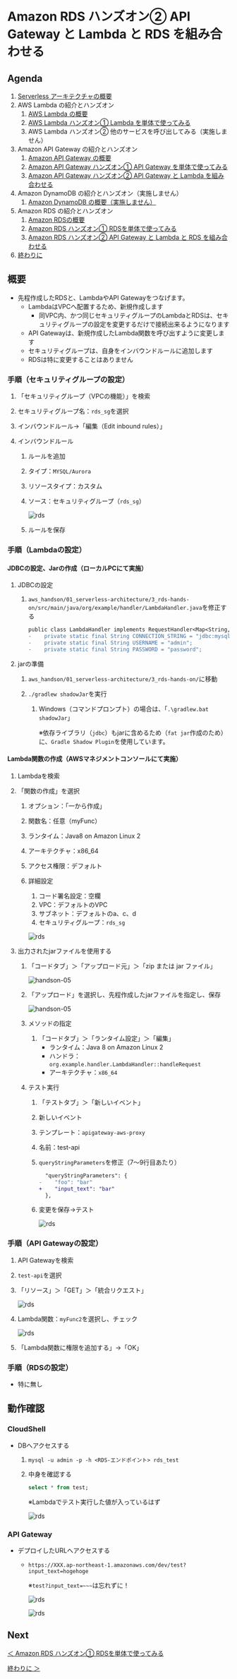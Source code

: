 # Amazon RDS ハンズオン②  API Gateway と Lambda と RDS を組み合わせる

## Agenda

1. [Serverless アーキテクチャの概要](./01_serverless.md)
2. AWS Lambda の紹介とハンズオン
   1. [AWS Lambda の概要](./10_lambda.md)
   2. [AWS Lambda ハンズオン① Lambda を単体で使ってみる](./11_lambda_1.md)
   3. AWS Lambda ハンズオン② 他のサービスを呼び出してみる（実施しません）
3. Amazon API Gateway の紹介とハンズオン
   1. [Amazon API Gateway の概要](./20_apigateway.md)
   2. [Amazon API Gateway ハンズオン① API Gateway を単体で使ってみる](./21_apigateway_1.md)
   3. [Amazon API Gateway ハンズオン② API Gateway と Lambda を組み合わせる](./22_apigateway_2.md)
4. Amazon DynamoDB の紹介とハンズオン（実施しません）
   1. [Amazon DynamoDB の概要（実施しません）](./30_dynamodb.md)
5. Amazon RDS の紹介とハンズオン
   1. [Amazon RDSの概要](./40_rds.md)
   2. [Amazon RDS ハンズオン① RDSを単体で使ってみる](./41_rds_1.md)
   3. [Amazon RDS ハンズオン② API Gateway と Lambda と RDS を組み合わせる](./42_rds_2.md)
6. [終わりに](./99_end.md)



## 概要

* 先程作成したRDSと、LambdaやAPI Gatewayをつなげます。
  * LambdaはVPCへ配置するため、新規作成します
    * 同VPC内、かつ同じセキュリティグループのLambdaとRDSは、セキュリティグループの設定を変更するだけで接続出来るようになります
  * API Gatewayは、新規作成したLambda関数を呼び出すように変更します
  * セキュリティグループは、自身をインバウンドルールに追加します
  * RDSは特に変更することはありません



### 手順（セキュリティグループの設定）

1. 「セキュリティグループ（VPCの機能）」を検索

2. セキュリティグループ名：`rds_sg`を選択

3. インバウンドルール→「編集（Edit inbound rules）」

4. インバウンドルール

   1. ルールを追加

   2. タイプ：`MYSQL/Aurora`

   3. リソースタイプ：カスタム

   4. ソース：セキュリティグループ（`rds_sg`）

      ![rds](./img/rds_20.png)

   5. ルールを保存



### 手順（Lambdaの設定）

#### JDBCの設定、Jarの作成（ローカルPCにて実施）

1. JDBCの設定

   1. `aws_handson/01_serverless-architecture/3_rds-hands-on/src/main/java/org/example/handler/LambdaHandler.java`を修正する

      ```diff
      public class LambdaHandler implements RequestHandler<Map<String, Object>, Apigateway> {
      -    private static final String CONNECTION_STRING = "jdbc:mysql://<RDS-エンドポイント>:3306/rds_test";
      -    private static final String USERNAME = "admin";
      -    private static final String PASSWORD = "password";
      ```

      

2. jarの準備

   1. `aws_handson/01_serverless-architecture/3_rds-hands-on/`に移動

   2. `./gradlew shadowJar`を実行

      1. Windows（コマンドプロンプト）の場合は、「`.\gradlew.bat shadowJar`」

         ※依存ライブラリ（`jdbc`）もjarに含めるため（`fat jar`作成のため）に、`Gradle Shadow Plugin`を使用しています。



#### Lambda関数の作成（AWSマネジメントコンソールにて実施）

1. Lambdaを検索

2. 「関数の作成」を選択

   1. オプション：「一から作成」

   2. 関数名：任意（myFunc）

   3. ランタイム：Java8 on Amazon Linux 2

   4. アーキテクチャ：x86_64

   5. アクセス権限：デフォルト

   6. 詳細設定

      1. コード署名設定：空欄
      2. VPC：デフォルトのVPC
      3. サブネット：デフォルトのa、c、d
      4. セキュリティグループ：`rds_sg`

      ![rds](./img/rds_27.png)

3. 出力されたjarファイルを使用する

   1. 「コードタブ」＞「アップロード元」＞「zip または jar ファイル」

      ![handson-05](./img/lambda_handson_05_1.png)

   2. 「アップロード」を選択し、先程作成したjarファイルを指定し、保存

      ![handson-05](./img/lambda_handson_05.png)

   3. メソッドの指定

      1. 「コードタブ」＞「ランタイム設定」＞「編集」
         * ランタイム：Java 8 on Amazon Linux 2
         * ハンドラ：`org.example.handler.LambdaHandler::handleRequest`
         * アーキテクチャ：`x86_64`

   4. テスト実行

      1. 「テストタブ」＞「新しいイベント」

      2. 新しいイベント

      3. テンプレート：`apigateway-aws-proxy`

      4. 名前：test-api

      5. `queryStringParameters`を修正（7～9行目あたり）

         ```diff
           "queryStringParameters": {
         -    "foo": "bar"
         +    "input_text": "bar"
           },
         ```

      6. 変更を保存→テスト

         ![rds](./img/rds_21.png)



### 手順（API Gatewayの設定）

1. API Gatewayを検索

2. `test-api`を選択

3. 「リソース」＞「GET」＞「統合リクエスト」

   ![rds](./img/rds_22.png)

4. Lambda関数：`myFunc2`を選択し、チェック

   ![rds](./img/rds_23.png)

5. 「Lambda関数に権限を追加する」→「OK」



### 手順（RDSの設定）

* 特に無し



## 動作確認

### CloudShell

* DBへアクセスする

  1. `mysql -u admin -p -h <RDS-エンドポイント> rds_test`

  2. 中身を確認する

     ```sql
     select * from test;
     ```

     ※Lambdaでテスト実行した値が入っているはず

     ![rds](./img/rds_24.png)

### API Gateway

* デプロイしたURLへアクセスする

  * ```
    https://XXX.ap-northeast-1.amazonaws.com/dev/test?input_text=hogehoge
    ```

    ※`test?input_text=~~~`は忘れずに！

    ![rds](./img/rds_25.png)

    ![rds](./img/rds_26.png)



## Next

[＜ Amazon RDS ハンズオン① RDSを単体で使ってみる](./41_rds_1.md)

[終わりに ＞](./99_end.md)

